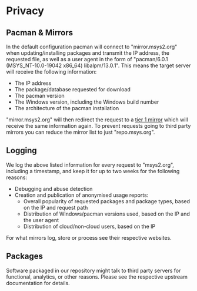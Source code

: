 # Privacy

## Pacman & Mirrors

In the default configuration pacman will connect to "mirror.msys2.org" when updating/installing packages and transmit the IP address, the requested file, as well as a user agent in the form of "pacman/6.0.1 (MSYS_NT-10.0-19042 x86_64) libalpm/13.0.1". This means the target server will receive the following information:

* The IP address
* The package/database requested for download
* The pacman version
* The Windows version, including the Windows build number
* The architecture of the pacman installation

"mirror.msys2.org" will then redirect the request to a [tier 1 mirror](./dev/mirrors.md) which will receive the same information again. To prevent requests going to third party mirrors you can reduce the mirror list to just "repo.msys.org".

## Logging

We log the above listed information for every request to "msys2.org", including a timestamp, and keep it for up to two weeks for the following reasons:

* Debugging and abuse detection
* Creation and publication of anonymised usage reports:
    * Overall popularity of requested packages and package types, based on the IP and request path
    * Distribution of Windows/pacman versions used, based on the IP and the user agent
    * Distribution of cloud/non-cloud users, based on the IP

For what mirrors log, store or process see their respective websites.

## Packages

Software packaged in our repository might talk to third party servers for functional, analytics, or other reasons. Please see the respective upstream documentation for details.
